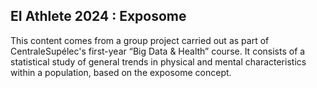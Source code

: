 ## EI Athlete 2024 : Exposome 

This content comes from a group project carried out as part of CentraleSupélec's first-year “Big Data & Health” course. It consists of a statistical study of general trends in physical and mental characteristics within a population, based on the exposome concept.
